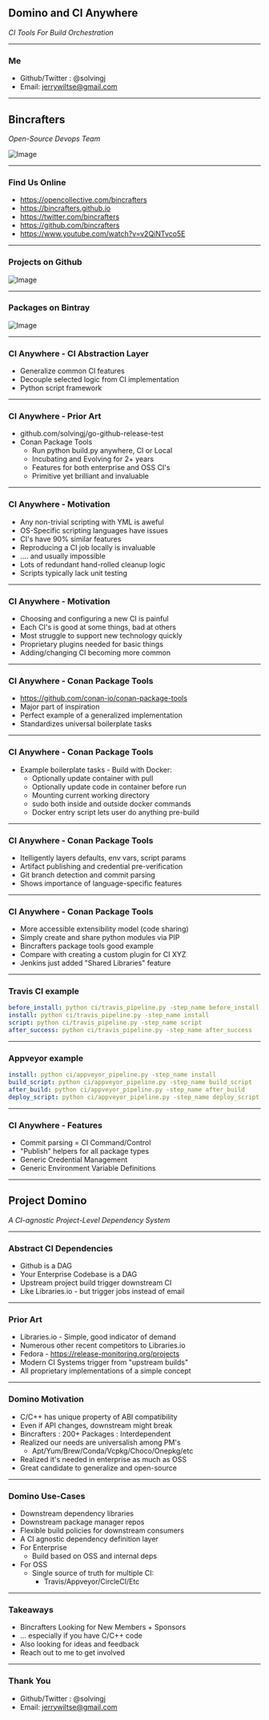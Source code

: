 ## Domino and CI Anywhere
*CI Tools For Build Orchestration*

---
### Me 
* Github/Twitter : @solvingj
* Email:  jerrywiltse@gmail.com

---

## Bincrafters
*Open-Source Devops Team* 

![Image](assets/BcCube128.png)

---
### Find Us Online

* https://opencollective.com/bincrafters
* https://bincrafters.github.io
* https://twitter.com/bincrafters
* https://github.com/bincrafters
* https://www.youtube.com/watch?v=v2QiNTvco5E
---
### Projects on Github

![Image](assets/BcGithub.PNG)

---
### Packages on Bintray

![Image](assets/BcBintray.PNG)

---
### CI Anywhere - CI Abstraction Layer
- Generalize common CI features
- Decouple selected logic from CI implementation
- Python script framework

---
### CI Anywhere - Prior Art
- github.com/solvingj/go-github-release-test
- Conan Package Tools
	- Run python build.py anywhere,  CI or Local
	- Incubating and Evolving for 2+ years
	- Features for both enterprise and OSS CI's
	- Primitive yet brilliant and invaluable
	
---
### CI Anywhere - Motivation
- Any non-trivial scripting with YML is aweful
- OS-Specific scripting languages have issues
- CI's have 90% similar features
- Reproducing a CI job locally is invaluable 
- .... and usually impossible
- Lots of redundant hand-rolled cleanup logic
- Scripts typically lack unit testing

---
### CI Anywhere - Motivation
- Choosing and configuring a new CI is painful
- Each CI's is good at some things, bad at others
- Most struggle to support new technology quickly
- Proprietary plugins needed for basic things
- Adding/changing CI becoming more common

---
### CI Anywhere - Conan Package Tools
- https://github.com/conan-io/conan-package-tools
- Major part of inspiration
- Perfect example of a generalized implementation
- Standardizes universal boilerplate tasks
---
### CI Anywhere - Conan Package Tools
- Example boilerplate tasks - Build with Docker:
	- Optionally update container with pull 
	- Optionally update code in container before run
	- Mounting current working directory
	- sudo both inside and outside docker commands
	- Docker entry script lets user do anything pre-build

---
### CI Anywhere - Conan Package Tools
- Itelligently layers defaults, env vars, script params
- Artifact publishing and credential pre-verification
- Git branch detection and commit parsing
- Shows importance of language-specific features

---
### CI Anywhere - Conan Package Tools
- More accessible extensibility model (code sharing)
- Simply create and share python modules via PIP
- Bincrafters package tools good example
- Compare with creating a custom plugin for CI XYZ
- Jenkins just added "Shared Libraries" feature

---
### Travis CI example
```yml
before_install: python ci/travis_pipeline.py -step_name before_install
install: python ci/travis_pipeline.py -step_name install
script: python ci/travis_pipeline.py -step_name script
after_success: python ci/travis_pipeline.py -step_name after_success
```

---
### Appveyor example
```yml
install: python ci/appveyor_pipeline.py -step_name install
build_script: python ci/appveyor_pipeline.py -step_name build_script
after_build: python ci/appveyor_pipeline.py -step_name after_build
deploy_script: python ci/appveyor_pipeline.py -step_name deploy_script
```

---
### CI Anywhere - Features
- Commit parsing = CI Command/Control
- "Publish" helpers for all package types
- Generic Credential Management
- Generic Environment Variable Definitions

---

## Project Domino
*A CI-agnostic Project-Level Dependency System*

---
### Abstract CI Dependencies
* Github is a DAG
* Your Enterprise Codebase is a DAG
* Upstream project build trigger downstream CI 
* Like Libraries.io - but trigger jobs instead of email

---
### Prior Art
* Libraries.io - Simple, good indicator of demand
* Numerous other recent competitors to Libraries.io
* Fedora - https://release-monitoring.org/projects
* Modern CI Systems trigger from "upstream builds"
* All proprietary implementations of a simple concept

---
### Domino Motivation
* C/C++ has unique property of ABI compatibility 
* Even if API changes, downstream might break
* Bincrafters : 200+ Packages : Interdependent
* Realized our needs are universalish among PM's
	* Apt/Yum/Brew/Conda/Vcpkg/Choco/Onepkg/etc
* Realized it's needed in enterprise as much as OSS
* Great candidate to generalize and open-source

---
### Domino Use-Cases
* Downstream dependency libraries
* Downstream package manager repos
* Flexible build policies for downstream consumers 
* A CI agnostic dependency definition layer
* For Enterprise
	* Build based on OSS and internal deps
* For OSS
	* Single source of truth for multiple CI:
		* Travis/Appveyor/CircleCI/Etc

---
### Takeaways
* Bincrafters Looking for New Members + Sponsors
* ... especially if you have C/C++ code
* Also looking for ideas and feedback
* Reach out to me to get involved
	
---
### Thank You
* Github/Twitter : @solvingj
* Email:  jerrywiltse@gmail.com